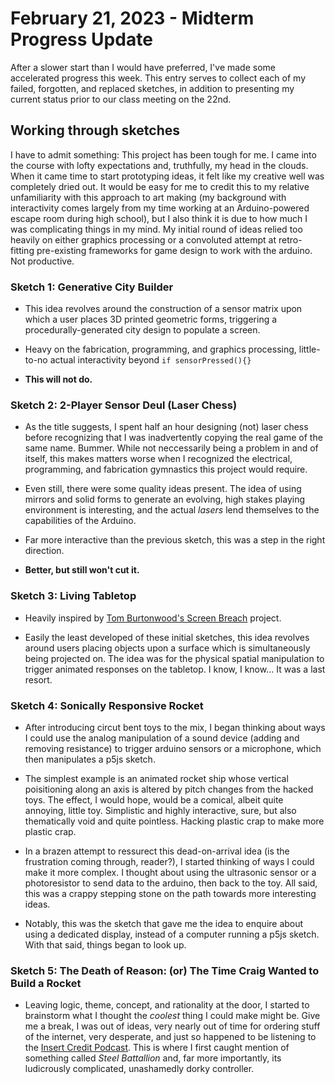 # February 21, 2023 - Midterm Progress Update

After a slower start than I would have preferred, I've made some accelerated progress this week. This entry serves to collect each of my failed, forgotten, and replaced sketches, in addition to presenting my current status prior to our class meeting on the 22nd.

## Working through sketches

I have to admit something: This project has been tough for me. I came into the course with lofty expectations and, truthfully, my head in the clouds. When it came time to start prototyping ideas, it felt like my creative well was completely dried out. It would be easy for me to credit this to my relative unfamiliarity with this approach to art making (my background with interactivity comes largely from my time working at an Arduino-powered escape room during high school), but I also think it is due to how much I was complicating things in my mind. My initial round of ideas relied too heavily on either graphics processing or a convoluted attempt at retro-fitting pre-existing frameworks for game design to work with the arduino. Not productive.

### Sketch 1: Generative City Builder

* This idea revolves around the construction of a sensor matrix upon which a user places 3D printed geometric forms, triggering a procedurally-generated city design to populate a screen.

* Heavy on the fabrication, programming, and graphics processing, little-to-no actual interactivity beyond ``` if sensorPressed(){} ```

* **This will not do.**

### Sketch 2: 2-Player Sensor Deul (Laser Chess)

* As the title suggests, I spent half an hour designing (not) laser chess before recognizing that I was inadvertently copying the real game of the same name. Bummer. While not neccessarily being a problem in and of itself, this makes matters worse when I recognized the electrical, programming, and fabrication gymnastics this project would require.

* Even still, there were some quality ideas present. The idea of using mirrors and solid forms to generate an evolving, high stakes playing environment is interesting, and the actual *lasers* lend themselves to the capabilities of the Arduino.

* Far more interactive than the previous sketch, this was a step in the right direction.

* **Better, but still won't cut it.**

### Sketch 3: Living Tabletop

* Heavily inspired by [Tom Burtonwood's Screen Breach](https://tomburtonwood.com/section/494297-Screen-Breach-Togetherism.html) project.

* Easily the least developed of these initial sketches, this idea revolves around users placing objects upon a surface which is simultaneously being projected on. The idea was for the physical spatial manipulation to trigger animated responses on the tabletop. I know, I know... It was a last resort.

### Sketch 4: Sonically Responsive Rocket

* After introducing circut bent toys to the mix, I began thinking about ways I could use the analog manipulation of a sound device (adding and removing resistance) to trigger arduino sensors or a microphone, which then manipulates a p5js sketch.

* The simplest example is an animated rocket ship whose vertical poisitioning along an axis is altered by pitch changes from the hacked toys. The effect, I would hope, would be a comical, albeit quite annoying, little toy. Simplistic and highly interactive, sure, but also thematically void and quite pointless. Hacking plastic crap to make more plastic crap.

* In a brazen attempt to ressurect this dead-on-arrival idea (is the frustration coming through, reader?), I started thinking of ways I could make it more complex. I thought about using the ultrasonic sensor or a photoresistor to send data to the arduino, then back to the toy. All said, this was a crappy stepping stone on the path towards more interesting ideas.

* Notably, this was the sketch that gave me the idea to enquire about using a dedicated display, instead of a computer running a p5js sketch. With that said, things began to look up.

### Sketch 5: The Death of Reason: (or) The Time Craig Wanted to Build a Rocket

* Leaving logic, theme, concept, and rationality at the door, I started to brainstorm what I thought the *coolest* thing I could make might be. Give me a break, I was out of ideas, very nearly out of time for ordering stuff of the internet, very desperate, and just so happened to be listening to the [Insert Credit Podcast](https://insertcredit.com). This is where I first caught mention of something called *Steel Battallion* and, far more importantly, its ludicrously complicated, unashamedly dorky controller.
